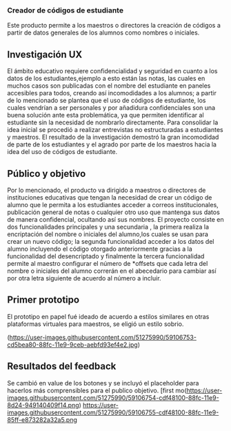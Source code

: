  ### Creador de códigos de estudiante

Este producto permite  a los maestros o directores la creación de códigos a partir de datos generales de los alumnos como nombres o iniciales. 
## Investigación UX 
El ámbito educativo requiere confidencialidad y seguridad en cuanto a los datos de los estudiantes,ejemplo a esto están  las notas, las cuales en muchos casos son publicadas con el nombre del estudiante en paneles accesibles para todos, creando 
así incomodidades a los alumnos; a partir de lo mencionado se plantea que el uso de códigos de estudiante, los cuales vendrían a ser personales y por añadidura confidenciales son una buena solución ante esta problemática, ya que permiten identificar al estudiante sin la necesidad de nombrarlo directamente.
Para consolidar la idea inicial se procedió a realizar entrevistas no estructuradas a estudiantes y maestros. El resultado de la investigación demostró la gran incomodidad de parte de los estudiantes y el agrado por parte de los maestros hacia la idea del uso de códigos de estudiante. 
## Público y objetivo
Por lo mencionado, el producto va dirigido a maestros o directores de instituciones educativas  que tengan  la necesidad de crear un código de alumno que le permita a los estudiantes acceder a correos institucionales, publicación general de notas o cualquier otro uso que mantenga sus datos de manera confidencial, ocultando así sus nombres. 
El proyecto consiste en dos funcionalidades principales y una secundaria , la primera realiza la encriptación del nombre o iniciales del alumno,los cuales se usan para crear un nuevo código; la segunda funcionalidad acceder a los datos del alumno incluyendo el código otorgado anteriormente gracias a la funcionalidad del desencriptado y finalmente la tercera funcionalidad permite al maestro configurar el número de *offsets que cada letra del nombre o iniciales del alumno correrán en el abecedario para cambiar así por otra letra siguiente de acuerdo al número a incluir. 
## Primer prototipo
El prototipo en papel fué ideado de acuerdo a estilos similares en otras plataformas virtuales para maestros, se eligió un estilo sobrio.

 (https://user-images.githubusercontent.com/51275990/59106753-cd5bea80-88fc-11e9-9ceb-aebfd93ef4e2.jpg)

## Resultados del feedback

Se cambió en value de los botones  y se incluyó el placeholder  para hacerlos más comprensibles para el publico objetivo. 
 [first mo(https://user-images.githubusercontent.com/51275990/59106754-cdf48100-88fc-11e9-8d24-949140409f14.png)
https://user-images.githubusercontent.com/51275990/59106755-cdf48100-88fc-11e9-85ff-e873282a32a5.png